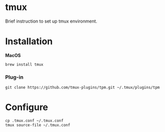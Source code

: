 # tmux

Brief instruction to set up tmux environment.

# Installation

**MacOS**
```terminal
brew install tmux
```

### Plug-in

```terminal
git clone https://github.com/tmux-plugins/tpm.git ~/.tmux/plugins/tpm
```

# Configure

```
cp .tmux.conf ~/.tmux.conf
tmux source-file ~/.tmux.conf
```
